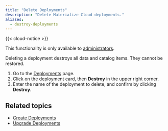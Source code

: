 ```yaml
---
title: "Delete Deployments"
description: "Delete Materialize Cloud deployments."
aliases:
  - destroy-deployments
---
```


{{< cloud-notice >}}

This functionality is only available to [administrators](../administer-workspace).

Deleting a deployment destroys all data and catalog items. They cannot be restored.

1. Go to the [Deployments](https://cloud.materialize.com/deployments) page.
2. Click on the deployment card, then **Destroy** in the upper right corner.
3. Enter the name of the deployment to delete, and confirm by clicking **Destroy**.

## Related topics

* [Create Deployments](../create-deployments)
* [Upgrade Deployments](../upgrade-deployments)
